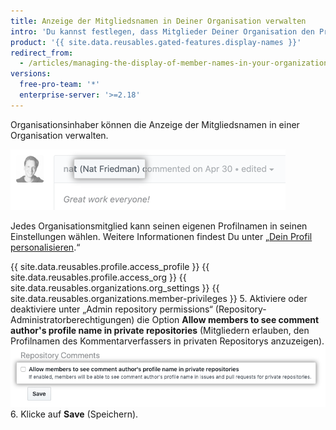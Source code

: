 ```yaml
---
title: Anzeige der Mitgliedsnamen in Deiner Organisation verwalten
intro: 'Du kannst festlegen, dass Mitglieder Deiner Organisation den Profilnamen eines Kommentarverfassers in privaten Repositorys in der Organisation anzeigen können.'
product: '{{ site.data.reusables.gated-features.display-names }}'
redirect_from:
  - /articles/managing-the-display-of-member-names-in-your-organization
versions:
  free-pro-team: '*'
  enterprise-server: '>=2.18'
---
```


Organisationsinhaber können die Anzeige der Mitgliedsnamen in einer Organisation verwalten.

![Im Kommentar angezeigter Profilname des Verfassers](/assets/images/help/issues/commenter-full-name.png)

Jedes Organisationsmitglied kann seinen eigenen Profilnamen in seinen Einstellungen wählen. Weitere Informationen findest Du unter „[Dein Profil personalisieren](/github/setting-up-and-managing-your-github-profile/personalizing-your-profile#changing-your-profile-name).“

{{ site.data.reusables.profile.access_profile }}
{{ site.data.reusables.profile.access_org }}
{{ site.data.reusables.organizations.org_settings }}
{{ site.data.reusables.organizations.member-privileges }}
5. Aktiviere oder deaktiviere unter „Admin repository permissions“ (Repository-Administratorberechtigungen) die Option **Allow members to see comment author's profile name in private repositories** (Mitgliedern erlauben, den Profilnamen des Kommentarverfassers in privaten Repositorys anzuzeigen). ![Kontrollkästchen zum Festlegen, dass Mitglieder den vollständigen Namen des Kommentarverfassers in privaten Repositorys anzeigen können](/assets/images/help/organizations/allow-members-to-view-full-names.png)
6. Klicke auf **Save** (Speichern).
